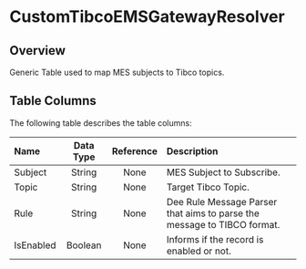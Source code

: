 # CustomTibcoEMSGatewayResolver

## Overview

Generic Table used to map MES subjects to Tibco topics.

## Table Columns

The following table describes the table columns:

| Name      | Data Type | Reference  | Description                                                             |
| :-------- | :-------: | :--------: | :---------------------------------------------------------------------- |
| Subject   | String    | None       | MES Subject to Subscribe.                                               |
| Topic     | String    | None       | Target Tibco Topic.                                                     |
| Rule      | String    | None       | Dee Rule Message Parser that aims to parse the message to TIBCO format. |
| IsEnabled | Boolean   | None       | Informs if the record is enabled or not.                                |
